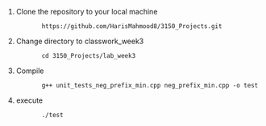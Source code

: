 1. Clone the repository to your local machine

              https://github.com/HarisMahmood8/3150_Projects.git

2. Change directory to classwork_week3

              cd 3150_Projects/lab_week3

3. Compile

              g++ unit_tests_neg_prefix_min.cpp neg_prefix_min.cpp -o test

4. execute

              ./test
